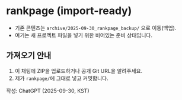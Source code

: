 # rankpage (import-ready)

- 기존 콘텐츠는 `archive/2025-09-30_rankpage_backup/` 으로 이동(백업).
- 여기는 새 프로젝트 파일을 넣기 위한 비어있는 준비 상태입니다.

## 가져오기 안내
1) 이 채팅에 ZIP을 업로드하거나 공개 Git URL을 알려주세요.
2) 제가 `rankpage/`에 그대로 넣고 커밋합니다.

작성: ChatGPT (2025-09-30, KST)
